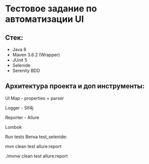 Тестовое задание по автоматизации UI
===============
Стек:
---------------
- Java 8
- Maven 3.6.2 (Wrapper)
- JUnit 5
- Selenide
- Serenity BDD

Архитектура проекта и доп инструменты:
---------------
UI Map - properties + parser

Logger - Slf4j

Reporter - Allure

Lombok

Run tests Ветка test_selenide:

mvn clean test allure:report

./mvnw clean test allure:report

